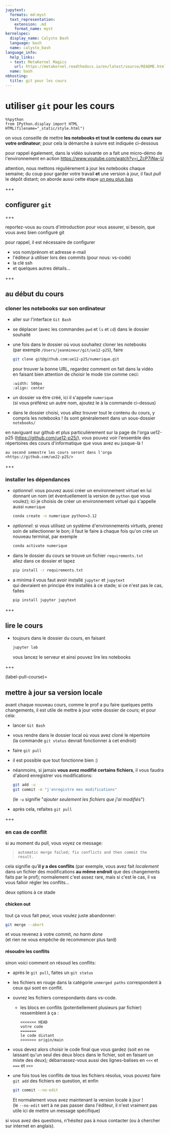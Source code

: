 ```yaml
---
jupytext:
  formats: md:myst
  text_representation:
    extension: .md
    format_name: myst
kernelspec:
  display_name: Calysto Bash
  language: bash
  name: calysto_bash
language_info:
  help_links:
  - text: MetaKernel Magics
    url: https://metakernel.readthedocs.io/en/latest/source/README.html
  name: bash
nbhosting:
  title: git pour les cours
---
```


# utiliser `git` pour les cours

```{code-cell}
%%python
from IPython.display import HTML
HTML(filename="_static/style.html")
```

on vous conseille de mettre **les notebooks et tout le contenu du cours sur votre
ordinateur**; pour cela la démarche à suivre est indiquée ci-dessous

pour rappel également, dans la vidéo suivante on a fait une micro-démo
de l'environnement en action
<https://www.youtube.com/watch?v=i_ZcP7iNw-U>

attention, nous mettons régulièrement à jour les notebooks chaque semaine; du
coup pour garder votre travail **et** une version à jour, il faut *pull* le dépôt
distant; on aborde aussi cette étape [un peu plus bas](label-pull-course)

+++

## configurer `git`

+++

reportez-vous au cours d'introduction pour vous assurer, si besoin, que vous
avez bien configuré git

pour rappel, il est nécessaire de configurer

* vos nom/prénom et adresse e-mail
* l'éditeur à utiliser lors des commits (pour nous: vs-code)
* la clé ssh
* et quelques autres détails...

+++

## au début du cours

### cloner les notebooks sur son ordinateur

* aller sur l'interface `Git Bash`
* se déplacer (avec les commandes `pwd` et `ls` et `cd`) dans le dossier souhaité
* une fois dans le dossier où vous souhaitez cloner les notebooks  
  (par exemple `/Users/jeanmineur/git/ue12-p25`), faire

  ```bash
  git clone git@github.com:ue12-p25/numerique.git
  ```
  pour trouver la bonne URL, regardez comment on fait dans la vidéo  
  en faisant bien attention de choisir le mode `SSH` comme ceci:

  ```{image} media/github-choose-ssh.png
  :width: 500px
  :align: center
  ```

* un dossier va être créé, ici il s'appelle `numerique`  
  (si vous préférez un autre nom, ajoutez le à la commande ci-dessus)

* dans le dossier choisi, vous allez trouver tout le contenu du cours, y compris
  les  notebooks ! ils sont généralement dans un sous-dossier `notebooks/`

en naviguant sur github et plus particulièrement sur la page de l'orga
ue12-p25 (<https://github.com/ue12-p25/>), vous pouvez voir l'ensemble des
répertoires des cours d'informatique que vous avez eu jusque-là ! 

````{admonition} et au second semestre ?
au second semestre les cours seront dans l'orga <https://github.com/ue22-p25/>
````

+++

### installer les dépendances

* *optionnel*: vous pouvez aussi créer un environnement virtuel en lui donnant
  un nom (et éventuellement la version de `python` que vous voulez);
  ici je choisis de créer un environnement virtuel qui s'appelle aussi `numerique`

  ```bash
  conda create -n numerique python=3.12
  ```

* *optionnel*: si vous utilisez un système d'environnements virtuels, prenez
  soin de sélectionner le bon; il faut le faire à chaque fois qu'on crée un nouveau terminal,
  par exemple

  ```bash
  conda activate numerique
  ```

* dans le dossier du cours se trouve un fichier `requirements.txt`  
  allez dans ce dossier et tapez

  ```bash
  pip install -r requirements.txt
  ```

* a minima il vous faut avoir installé `jupyter` et `jupytext`  
  qui devraient en principe être installés à ce stade; si ce n'est pas le cas,
  faites

  ```bash
  pip install jupyter jupytext
  ```

+++

## lire le cours

* toujours dans le dossier du cours, en faisant

  ```bash
  jupyter lab
  ```

  vous lancez le serveur et ainsi pouvez lire les notebooks

+++

(label-pull-course)=
## mettre à jour sa version locale

avant chaque nouveau cours, comme le prof a pu faire quelques petits changements, il est utile de mettre à jour votre dossier de cours; et pour cela:

* lancer `Git Bash`
* vous rendre dans le dossier local où vous avez cloné le répertoire  
  (la commande `git status` devrait fonctionner à cet endroit)

* faire `git pull`
* il est possible que tout fonctionne bien :)
* néanmoins, si jamais **vous avez modifié certains fichiers**, il vous faudra
  d'abord enregistrer vos modifications:

  ```bash
  git add -u
  git commit -m "j'enregistre mes modifications"
  ```

  (le `-u` signifie "*ajouter seulement les fichiers que j'ai modifiés*")

* après cela, refaites `git pull`

+++

###  en cas de conflit

si au moment du pull, vous voyez ce message:  
>  `automatic merge failed; fix conflicts and then commit the result.`

cela signifie qu'**il y a des conflits** (par exemple, vous avez fait
*localement* dans un fichier des modifications **au même endroit** que des
changements faits par le prof); normalement c'est assez
rare, mais si c'est le cas, il va vous falloir régler les conflits...  

deux options à ce stade

#### chicken out

tout ça vous fait peur, vous voulez juste abandonner:

```bash
git merge --abort
```

et vous revenez à votre commit, *no harm done*  
(et rien ne vous empêche de recommencer plus tard)

#### résoudre les conflits

sinon voici comment on résoud les conflits:

* après le `git pull`, faites un `git status`
* les fichiers en rouge dans la catégorie `unmerged paths` correspondent à ceux
  qui sont en conflit.

* ouvrez les fichiers correspondants dans vs-code.
  * les blocs en conflits (potentiellement plusieurs par fichier) ressemblent à ça :

    ```text
    <<<<<<< HEAD
    votre code
    =======
    le code distant
    >>>>>>> origin/main
    ```

* vous devez alors choisir le code final que vous gardez (soit en ne laissant
  qu'un seul des deux blocs dans le fichier, soit en faisant un mixte des deux);
  débarrassez-vous aussi des lignes-balises en `<<<` et `===` et `>>>`

* une fois tous les conflits de tous les fichiers résolus, vous pouvez faire
`git add` des fichiers en question, et enfin

  ```bash
  git commit --no-edit
  ```

  Et normalement vous avez maintenant la version locale à jour !  
  (le `--no-edit` sert à ne pas passer dans l'éditeur, il n'est vraiment pas
  utile ici de mettre un message spécifique)


si vous avez des questions, n'hésitez pas à nous contacter (ou à chercher sur
internet en anglais).
